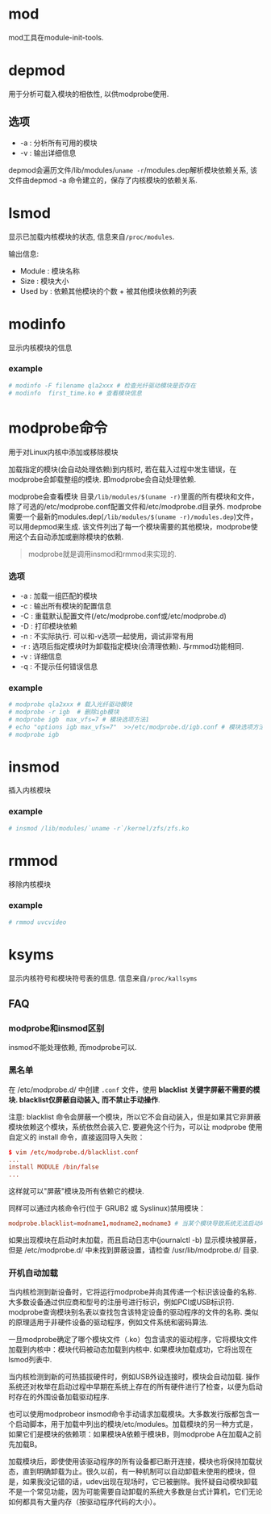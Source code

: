 # mod
mod工具在module-init-tools.

# depmod
用于分析可载入模块的相依性, 以供modprobe使用.

## 选项
- -a : 分析所有可用的模块
- -v : 输出详细信息

depmod会遍历文件/lib/modules/`uname -r`/modules.dep解析模块依赖关系, 该文件由depmod -a 命令建立的，保存了内核模块的依赖关系.

# lsmod
显示已加载内核模块的状态, 信息来自`/proc/modules`.

输出信息:
- Module  : 模块名称
- Size  : 模块大小
- Used by : 依赖其他模块的个数 + 被其他模块依赖的列表

# modinfo
显示内核模块的信息

### example
```bash
# modinfo -F filename qla2xxx # 检查光纤驱动模块是否存在
# modinfo  first_time.ko # 查看模块信息
```

# modprobe命令
用于对Linux内核中添加或移除模块

加载指定的模块(会自动处理依赖)到内核时, 若在载入过程中发生错误，在modprobe会卸载整组的模块. 即modprobe会自动处理依赖.

modprobe会查看模块 目录`/lib/modules/$(uname -r)`里面的所有模块和文件，除了可选的/etc/modprobe.conf配置文件和/etc/modprobe.d目录外.
modprobe需要一个最新的modules.dep(`/lib/modules/$(uname -r)/modules.dep`)文件，可以用depmod来生成. 该文件列出了每一个模块需要的其他模块，modprobe使用这个去自动添加或删除模块的依赖.

> modprobe就是调用insmod和rmmod来实现的.

### 选项
- -a : 加载一组匹配的模块
- -c : 输出所有模块的配置信息
- -C : 重载默认配置文件(/etc/modprobe.conf或/etc/modprobe.d)
- -D : 打印模块依赖
- -n : 不实际执行. 可以和-v选项一起使用，调试非常有用
- -r : 选项后指定模块时为卸载指定模块(会清理依赖). 与rmmod功能相同.
- -v : 详细信息
- -q : 不提示任何错误信息

### example
```bash
# modprobe qla2xxx # 载入光纤驱动模块
# modprobe -r igb  # 删除igb模块
# modprobe igb  max_vfs=7 # 模块选项方法1
# echo "options igb max_vfs=7"  >>/etc/modprobe.d/igb.conf # 模块选项方法2
# modprobe igb
```

# insmod
插入内核模块

### example
```bash
# insmod /lib/modules/`uname -r`/kernel/zfs/zfs.ko
```

# rmmod
移除内核模块

### example
```bash
# rmmod uvcvideo
```

# ksyms
显示内核符号和模块符号表的信息. 信息来自`/proc/kallsyms`

## FAQ
### modprobe和insmod区别
insmod不能处理依赖, 而modprobe可以.

### 黑名单
在 /etc/modprobe.d/ 中创建 `.conf` 文件，使用 **blacklist 关键字屏蔽不需要的模块. blacklist仅屏蔽自动装入, 而不禁止手动操作**.

注意: blacklist 命令会屏蔽一个模块，所以它不会自动装入，但是如果其它非屏蔽模块依赖这个模块，系统依然会装入它. 要避免这个行为，可以让 modprobe 使用自定义的 install 命令，直接返回导入失败：
```conf
$ vim /etc/modprobe.d/blacklist.conf
...
install MODULE /bin/false
...
```

这样就可以"屏蔽"模块及所有依赖它的模块.

同样可以通过内核命令行(位于 GRUB2 或 Syslinux)禁用模块：
```conf
modprobe.blacklist=modname1,modname2,modname3 # 当某个模块导致系统无法启动时，可以使用此方法禁用模块
```

如果出现模块在启动时未加载，而且启动日志中(journalctl -b) 显示模块被屏蔽，但是 /etc/modprobe.d/ 中未找到屏蔽设置，请检查 /usr/lib/modprobe.d/ 目录.

### 开机自动加载
当内核检测到新设备时，它将运行modprobe并向其传递一个标识该设备的名称. 大多数设备通过供应商和型号的注册号进行标识，例如PCI或USB标识符. modprobe查询模块别名表以查找包含该特定设备的驱动程序的文件的名称. 类似的原理适用于非硬件设备的驱动程序，例如文件系统和密码算法.

一旦modprobe确定了哪个模块文件（.ko）包含请求的驱动程序，它将模块文件加载到内核中：模块代码被动态加载到内核​​中. 如果模块加载成功，它将出现在lsmod列表中.

当内核检测到新的可热插拔硬件时，例如USB外设连接时，模块会自动加载. 操作系统还对枚举在启动过程中早期在系统上存在的所有硬件进行了检查，以便为启动时存在的外围设备加载驱动程序.

也可以使用modprobeor insmod命令手动请求加载模块。大多数发行版都包含一个启动脚本，用于加载中列出的模块/etc/modules。加载模块的另一种方式是，如果它们是模块的依赖项：如果模块A依赖于模块B，则modprobe A在加载A之前先加载B。

加载模块后，即使使用该驱动程序的所有设备都已断开连接，模块也将保持加载状态，直到明确卸载为止。很久以前，有一种机制可以自动卸载未使用的模块，但是，如果我没记错的话，udev出现在现场时，它已被删除。我怀疑自动模块卸载不是一个常见功能，因为可能需要自动卸载的系统大多数是台式计算机，它们无论如何都具有大量内存（按驱动程序代码的大小）。
